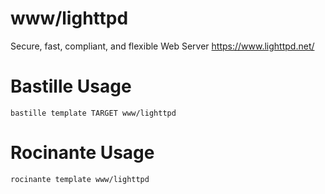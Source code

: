 # www/lighttpd
Secure, fast, compliant, and flexible Web Server
https://www.lighttpd.net/

# Bastille Usage
```shell
bastille template TARGET www/lighttpd
```

# Rocinante Usage
```shell
rocinante template www/lighttpd
```
